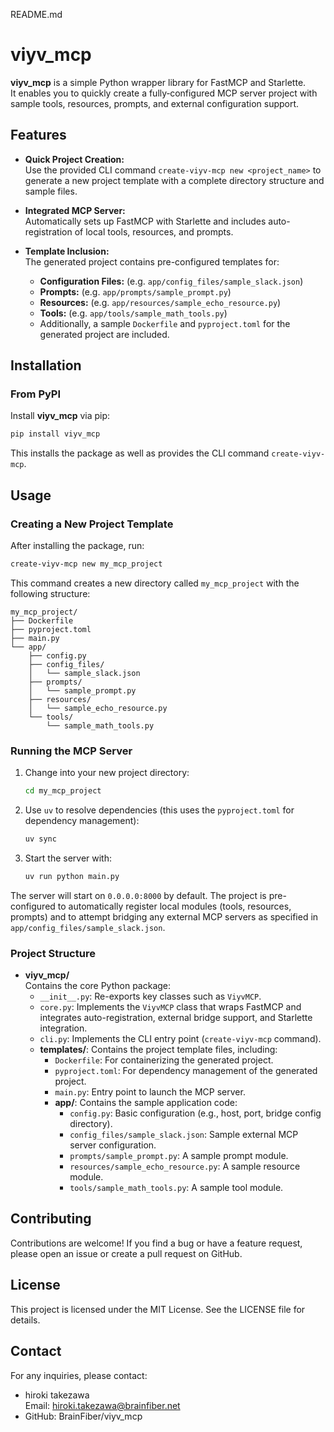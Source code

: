 

README.md

# viyv_mcp

**viyv_mcp** is a simple Python wrapper library for FastMCP and Starlette.  
It enables you to quickly create a fully‐configured MCP server project with sample tools, resources, prompts, and external configuration support.

## Features

- **Quick Project Creation:**  
  Use the provided CLI command `create-viyv-mcp new <project_name>` to generate a new project template with a complete directory structure and sample files.
  
- **Integrated MCP Server:**  
  Automatically sets up FastMCP with Starlette and includes auto-registration of local tools, resources, and prompts.
  
- **Template Inclusion:**  
  The generated project contains pre-configured templates for:
  - **Configuration Files:** (e.g. `app/config_files/sample_slack.json`)
  - **Prompts:** (e.g. `app/prompts/sample_prompt.py`)
  - **Resources:** (e.g. `app/resources/sample_echo_resource.py`)
  - **Tools:** (e.g. `app/tools/sample_math_tools.py`)
  - Additionally, a sample `Dockerfile` and `pyproject.toml` for the generated project are included.

## Installation

### From PyPI

Install **viyv_mcp** via pip:

```bash
pip install viyv_mcp
```

This installs the package as well as provides the CLI command `create-viyv-mcp`.

## Usage

### Creating a New Project Template

After installing the package, run:

```bash
create-viyv-mcp new my_mcp_project
```

This command creates a new directory called `my_mcp_project` with the following structure:

```
my_mcp_project/
├── Dockerfile
├── pyproject.toml
├── main.py
└── app/
    ├── config.py
    ├── config_files/
    │   └── sample_slack.json
    ├── prompts/
    │   └── sample_prompt.py
    ├── resources/
    │   └── sample_echo_resource.py
    └── tools/
        └── sample_math_tools.py
```

### Running the MCP Server
1. Change into your new project directory:

   ```bash
   cd my_mcp_project
   ```

2. Use `uv` to resolve dependencies (this uses the `pyproject.toml` for dependency management):

   ```bash
   uv sync
   ```

3. Start the server with:

   ```bash
   uv run python main.py
   ```

The server will start on `0.0.0.0:8000` by default. The project is pre-configured to automatically register local modules (tools, resources, prompts) and to attempt bridging any external MCP servers as specified in `app/config_files/sample_slack.json`.

### Project Structure

- **viyv_mcp/**  
  Contains the core Python package:
  - `__init__.py`: Re-exports key classes such as `ViyvMCP`.
  - `core.py`: Implements the `ViyvMCP` class that wraps FastMCP and integrates auto-registration, external bridge support, and Starlette integration.
  - `cli.py`: Implements the CLI entry point (`create-viyv-mcp` command).
  - **templates/**: Contains the project template files, including:
    - `Dockerfile`: For containerizing the generated project.
    - `pyproject.toml`: For dependency management of the generated project.
    - `main.py`: Entry point to launch the MCP server.
    - **app/**: Contains the sample application code:
      - `config.py`: Basic configuration (e.g., host, port, bridge config directory).
      - `config_files/sample_slack.json`: Sample external MCP server configuration.
      - `prompts/sample_prompt.py`: A sample prompt module.
      - `resources/sample_echo_resource.py`: A sample resource module.
      - `tools/sample_math_tools.py`: A sample tool module.

## Contributing

Contributions are welcome! If you find a bug or have a feature request, please open an issue or create a pull request on GitHub.

## License

This project is licensed under the MIT License. See the LICENSE file for details.

## Contact

For any inquiries, please contact:
- hiroki takezawa  
  Email: hiroki.takezawa@brainfiber.net
- GitHub: BrainFiber/viyv_mcp
